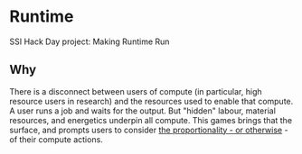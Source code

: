 # Runtime
SSI Hack Day project: Making Runtime Run

## Why

There is a disconnect between users of compute (in particular, high resource users in research) and the resources used to enable that compute. A user runs a job and waits for the output. But "hidden" labour, material resources, and energetics underpin all compute. This games brings that the surface, and prompts users to consider [the proportionality - or otherwise](https://royalsociety.org/news-resources/projects/digital-technology-and-the-planet/) - of their compute actions.
